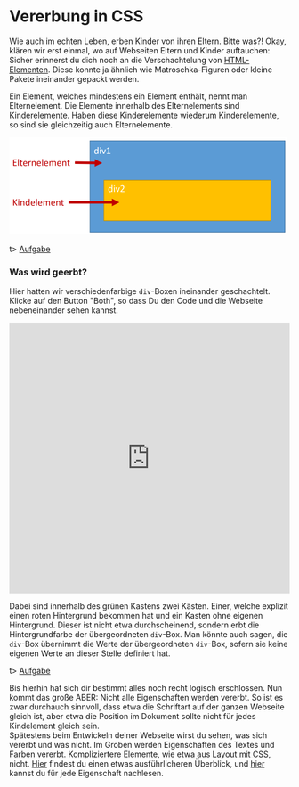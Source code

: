 # Vererbung in CSS

Wie auch im echten Leben, erben Kinder von ihren Eltern. Bitte was?! Okay, klären wir erst einmal, wo auf Webseiten Eltern und Kinder auftauchen: Sicher erinnerst du dich noch an die Verschachtelung von [HTML-Elementen](https://buch.lernraumzeit.de/html-css/#/VerschachtelungenInHTML). Diese konnte ja ähnlich wie Matroschka-Figuren oder kleine Pakete ineinander gepackt werden.

Ein Element, welches mindestens ein Element enthält, nennt man Elternelement. Die Elemente innerhalb des Elternelements sind Kinderelemente. Haben diese Kinderelemente wiederum Kinderelemente, so sind sie gleichzeitig auch Elternelemente.

![img](img/08-1.png)

t> [Aufgabe](https://apps.wi-wissen.de/html-css-js-editor/cWCDs)

### Was wird geerbt?

Hier hatten wir verschiedenfarbige `div`-Boxen ineinander geschachtelt. Klicke auf den Button "Both", so dass Du den Code und die Webseite nebeneinander sehen kannst.

<div class="glitch-embed-wrap" style="height: 486px; width: 100%;">
  <iframe
    allow="geolocation; microphone; camera; midi; encrypted-media"
    src="https://glitch.com/embed/#!/embed/amusing-layer?previewSize=100&previewFirst=true&sidebarCollapsed=true"
    alt="amusing-layer on Glitch"
    style="height: 100%; width: 100%; border: 0;">
  </iframe>
</div>

Dabei sind innerhalb des grünen Kastens zwei Kästen. Einer, welche explizit einen roten Hintergrund bekommen hat und ein Kasten ohne eigenen Hintergrund. Dieser ist nicht etwa durchscheinend, sondern erbt die Hintergrundfarbe der übergeordneten `div`-Box. Man könnte auch sagen, die `div`-Box übernimmt die Werte der übergeordneten `div`-Box, sofern sie keine eigenen Werte an dieser Stelle definiert hat.

t> [Aufgabe](https://apps.wi-wissen.de/html-css-js-editor/Gj1cD)

Bis hierhin hat sich dir bestimmt alles noch recht logisch erschlossen.
Nun kommt das große ABER: Nicht alle Eigenschaften werden vererbt. So ist es zwar durchauch sinnvoll, dass etwa die Schriftart auf der ganzen Webseite gleich ist, aber etwa die Position im Dokument sollte nicht für jedes Kindelement gleich sein.
​					
Spätestens beim Entwickeln deiner Webseite wirst du sehen, was
sich vererbt und was nicht. Im Groben werden Eigenschaften des Textes
und Farben vererbt. Kompliziertere Elemente, wie etwa aus [Layout mit CSS](https://apps.wi-wissen.de/html-tutorial/10.html), nicht. [Hier](http://www.thestyleworks.de/basics/inheritance.shtml) findest du einen etwas ausführlicheren Überblick, und [hier](https://developer.mozilla.org/en-US/docs/Web/CSS/Reference) kannst du für jede Eigenschaft nachlesen.
​				
